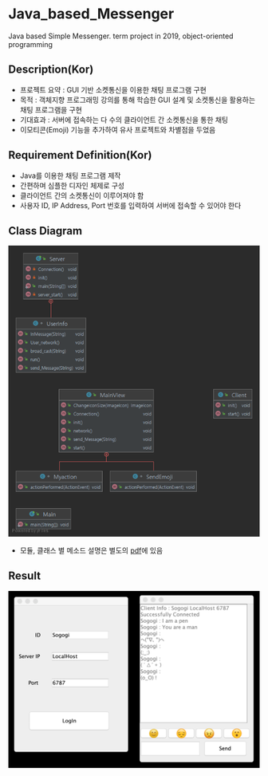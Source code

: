 # Java_based_Messenger
Java based Simple Messenger. term project in 2019, object-oriented programming

## Description(Kor)
  * 프로젝트 요약 : GUI 기반 소켓통신을 이용한 채팅 프로그램 구현
  * 목적 : 객체지향 프로그래밍 강의를 통해 학습한 GUI 설계 및 소켓통신을 활용하는 채팅 프로그램을 구현
  * 기대효과 : 서버에 접속하는 다 수의 클라이언트 간 소켓통신을 통한 채팅
  * 이모티콘(Emoji) 기능을 추가하여 유사 프로젝트와 차별점을 두었음

## Requirement Definition(Kor)
  * Java를 이용한 채팅 프로그램 제작
  * 간편하며 심플한 디자인 체제로 구성
  * 클라이언트 간의 소켓통신이 이루어져야 함
  * 사용자 ID, IP Address, Port 번호를 입력하여 서버에 접속할 수 있어야 한다

## Class Diagram
![class_diagram](https://github.com/byungkookkoo/java_based_messenger/blob/main/class_diagram.png)
  * 모듈, 클래스 별 메소드 설명은 별도의 [pdf](https://github.com/byungkookkoo/java_based_messenger/blob/main/class-method_description.pdf)에 있음

## Result
![demo](https://github.com/byungkookkoo/java_based_messenger/blob/main/demo.png)
